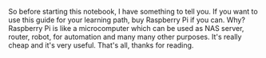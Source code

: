 So before starting this notebook, I have something to tell you. If you want to use this guide for your learning path, buy Raspberry Pi if you can. Why? Raspberry Pi is like a microcomputer which can be used as NAS server, router, robot, for automation and many many other purposes. It's really cheap and it's very useful. That's all, thanks for reading.
